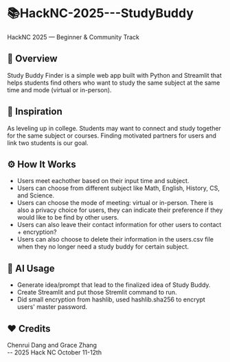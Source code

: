 # 📚HackNC-2025---StudyBuddy  
HackNC 2025 — Beginner & Community Track


## 🌟 Overview  
Study Buddy Finder is a simple web app built with Python and Streamlit that helps students find others who want to study the same subject at the same time and mode (virtual or in-person).


## 🧠 Inspiration  
As leveling up in college. Students may want to connect and study together for the same subject or courses. Finding motivated partners for users and link two students is our goal. 


## ⚙️ How It Works  
- Users meet eachother based on their input time and subject. 
- Users can choose from different subject like Math, English, History, CS, and Science. 
- Users can choose the mode of meeting: virtual or in-person. There is also a privacy choice for users, they can indicate their preference if they would like to be find by other users. 
- Users can also leave their contact information for other users to contact + encryption?
- Users can also choose to delete their information in the users.csv file when they no longer need a study buddy for certain subject. 

## 🤖 AI Usage  
- Generate idea/prompt that lead to the finalized idea of Study Buddy.
- Create Streamlit and put those Stremlit command to run. 
- Did small encryption from hashlib, used hashlib.sha256 to encrypt users' master password. 


## ❤️ Credits  
Chenrui Dang and Grace Zhang  
-- 2025 Hack NC October 11-12th


